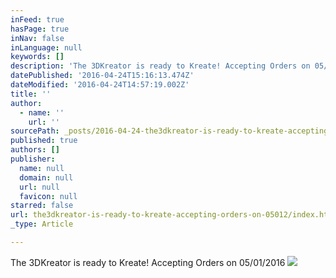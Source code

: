```yaml
---
inFeed: true
hasPage: true
inNav: false
inLanguage: null
keywords: []
description: 'The 3DKreator is ready to Kreate! Accepting Orders on 05/01/2016'
datePublished: '2016-04-24T15:16:13.474Z'
dateModified: '2016-04-24T14:57:19.002Z'
title: ''
author:
  - name: ''
    url: ''
sourcePath: _posts/2016-04-24-the3dkreator-is-ready-to-kreate-accepting-orders-on-05012.md
published: true
authors: []
publisher:
  name: null
  domain: null
  url: null
  favicon: null
starred: false
url: the3dkreator-is-ready-to-kreate-accepting-orders-on-05012/index.html
_type: Article

---
```

The 3DKreator is ready to Kreate! Accepting Orders on 05/01/2016
![](https://the-grid-user-content.s3-us-west-2.amazonaws.com/2381dd04-dff1-44f8-b7d9-c8a569121c23.jpg)